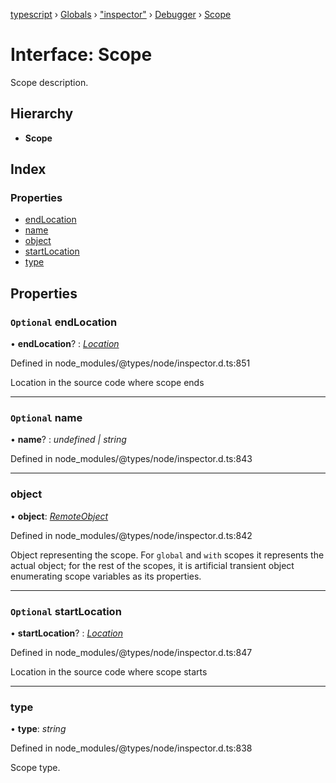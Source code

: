 [typescript](../README.md) › [Globals](../globals.md) › ["inspector"](../modules/_inspector_.md) › [Debugger](../modules/_inspector_.debugger.md) › [Scope](_inspector_.debugger.scope.md)

# Interface: Scope

Scope description.

## Hierarchy

* **Scope**

## Index

### Properties

* [endLocation](_inspector_.debugger.scope.md#optional-endlocation)
* [name](_inspector_.debugger.scope.md#optional-name)
* [object](_inspector_.debugger.scope.md#object)
* [startLocation](_inspector_.debugger.scope.md#optional-startlocation)
* [type](_inspector_.debugger.scope.md#type)

## Properties

### `Optional` endLocation

• **endLocation**? : *[Location](_inspector_.debugger.location.md)*

Defined in node_modules/@types/node/inspector.d.ts:851

Location in the source code where scope ends

___

### `Optional` name

• **name**? : *undefined | string*

Defined in node_modules/@types/node/inspector.d.ts:843

___

###  object

• **object**: *[RemoteObject](_inspector_.runtime.remoteobject.md)*

Defined in node_modules/@types/node/inspector.d.ts:842

Object representing the scope. For <code>global</code> and <code>with</code> scopes it represents the actual object; for the rest of the scopes, it is artificial transient object enumerating scope variables as its properties.

___

### `Optional` startLocation

• **startLocation**? : *[Location](_inspector_.debugger.location.md)*

Defined in node_modules/@types/node/inspector.d.ts:847

Location in the source code where scope starts

___

###  type

• **type**: *string*

Defined in node_modules/@types/node/inspector.d.ts:838

Scope type.
